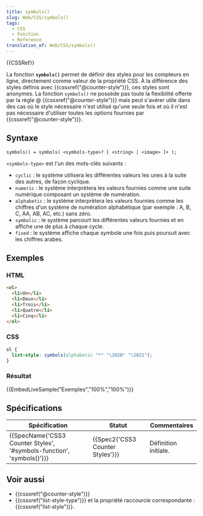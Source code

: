 ```yaml
---
title: symbols()
slug: Web/CSS/symbols()
tags:
  - CSS
  - Fonction
  - Reference
translation_of: Web/CSS/symbols()
---
```

{{CSSRef}}

La fonction **`symbols()`** permet de définir des styles pour les compteurs en ligne, directement comme valeur de la propriété CSS. À la différence des styles définis avec {{cssxref("@counter-style")}}, ces styles sont anonymes. La fonction `symbols()` ne possède pas toute la flexibilité offerte par la règle @ {{cssxref("@counter-style")}} mais peut s'avérer utile dans des cas où le style nécessaire n'est utilisé qu'une seule fois et où il n'est pas nécessaire d'utiliser toutes les options fournies par {{cssxref("@counter-style")}}.

## Syntaxe

    symbols() = symbols( <symbols-type>? [ <string> | <image> ]+ );

`<symbols-type>` est l'un des mots-clés suivants :

- `cyclic` : le système utilisera les différentes valeurs les unes à la suite des autres, de façon cyclique.
- `numeric` : le système interprètera les valeurs fournies comme une suite numérique composant un système de numération.
- `alphabetic` : le système interprètera les valeurs fournies comme les chiffres d'un système de numération alphabétique (par exemple : A, B, C, AA, AB, AC, etc.) sans zéro.
- `symbolic` : le système parcourt les différentes valeurs fournies et en affiche une de plus à chaque cycle.
- `fixed` : le système affiche chaque symbole une fois puis poursuit avec les chiffres arabes.

## Exemples

### HTML

```html
<ol>
  <li>Un</li>
  <li>Deux</li>
  <li>Trois</li>
  <li>Quatre</li>
  <li>Cinq</li>
</ol>
```

### CSS

```css
ol {
  list-style: symbols(alphabetic "*" "\2020" "\2021");
}
```

### Résultat

{{EmbedLiveSample("Exemples","100%","100%")}}

## Spécifications

| Spécification                                                                                | Statut                                       | Commentaires         |
| -------------------------------------------------------------------------------------------- | -------------------------------------------- | -------------------- |
| {{SpecName('CSS3 Counter Styles', '#symbols-function', 'symbols()')}} | {{Spec2('CSS3 Counter Styles')}} | Définition initiale. |

## Voir aussi

- {{cssxref("@counter-style")}}
- {{cssxref("list-style-type")}} et la propriété raccourcie correspondante : {{cssxref("list-style")}}.
